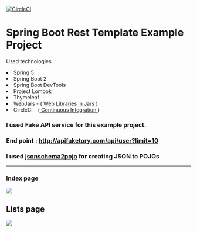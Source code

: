 
[![CircleCI](https://circleci.com/gh/ramazan/Spring-Rest-Template-Example.svg?style=svg)](https://circleci.com/gh/ramazan/Spring-Rest-Template-Example)

# Spring Boot Rest Template Example Project

Used technologies 
  <li>Spring 5
  <li> Spring Boot 2 
  <li>Spring Boot DevTools 
  <li>Project Lombok
  <li>Thymeleaf 
  <li>WebJars -  (<a href="http://www.webjars.org"> Web Libraries in Jars </a>) 
  <li>CircleCI - (<a href="http://www.circleci.com/"> Continuous Integration </a>) 
 

### I used Fake API service for this example project.

### End point : http://apifaketory.com/api/user?limit=10

### I used <a href="http://www.jsonschema2pojo.org/">jsonschema2pojo</a> for creating JSON to POJOs

<hr/>

### Index page 

<img src="https://image.ibb.co/enzoR6/Screen_Shot_2018_02_03_at_19_20_00.png">

## Lists page  
<img src="https://image.ibb.co/n9Jhm6/Screen_Shot_2018_02_03_at_19_20_52.png" height=" " width="">




 
